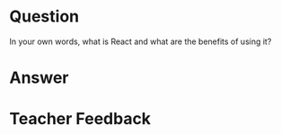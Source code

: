 # Question

In your own words, what is React and what are the benefits of using it?

# Answer

# Teacher Feedback